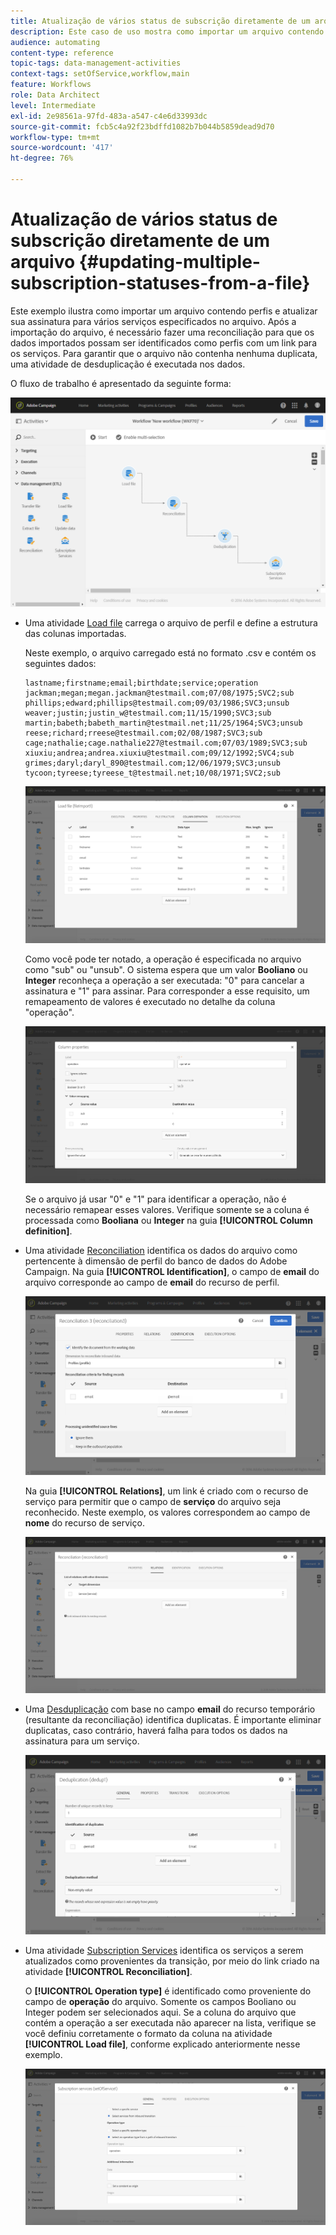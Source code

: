 ```yaml
---
title: Atualização de vários status de subscrição diretamente de um arquivo
description: Este caso de uso mostra como importar um arquivo contendo perfis e atualizar sua assinatura para vários serviços especificados no arquivo.
audience: automating
content-type: reference
topic-tags: data-management-activities
context-tags: setOfService,workflow,main
feature: Workflows
role: Data Architect
level: Intermediate
exl-id: 2e98561a-97fd-483a-a547-c4e6d33993dc
source-git-commit: fcb5c4a92f23bdffd1082b7b044b5859dead9d70
workflow-type: tm+mt
source-wordcount: '417'
ht-degree: 76%

---
```


# Atualização de vários status de subscrição diretamente de um arquivo {#updating-multiple-subscription-statuses-from-a-file}

Este exemplo ilustra como importar um arquivo contendo perfis e atualizar sua assinatura para vários serviços especificados no arquivo. Após a importação do arquivo, é necessário fazer uma reconciliação para que os dados importados possam ser identificados como perfis com um link para os serviços. Para garantir que o arquivo não contenha nenhuma duplicata, uma atividade de desduplicação é executada nos dados.

O fluxo de trabalho é apresentado da seguinte forma:

![](assets/subscription_activity_example1.png)

* Uma atividade [Load file](../../automating/using/load-file.md) carrega o arquivo de perfil e define a estrutura das colunas importadas.

   Neste exemplo, o arquivo carregado está no formato .csv e contém os seguintes dados:

   ```
   lastname;firstname;email;birthdate;service;operation
   jackman;megan;megan.jackman@testmail.com;07/08/1975;SVC2;sub
   phillips;edward;phillips@testmail.com;09/03/1986;SVC3;unsub
   weaver;justin;justin_w@testmail.com;11/15/1990;SVC3;sub
   martin;babeth;babeth_martin@testmail.net;11/25/1964;SVC3;unsub
   reese;richard;rreese@testmail.com;02/08/1987;SVC3;sub
   cage;nathalie;cage.nathalie227@testmail.com;07/03/1989;SVC3;sub
   xiuxiu;andrea;andrea.xiuxiu@testmail.com;09/12/1992;SVC4;sub
   grimes;daryl;daryl_890@testmail.com;12/06/1979;SVC3;unsub
   tycoon;tyreese;tyreese_t@testmail.net;10/08/1971;SVC2;sub
   ```

   ![](assets/subscription_example_load_file.png)

   Como você pode ter notado, a operação é especificada no arquivo como &quot;sub&quot; ou &quot;unsub&quot;. O sistema espera que um valor **Booliano** ou **Integer** reconheça a operação a ser executada: &quot;0&quot; para cancelar a assinatura e &quot;1&quot; para assinar. Para corresponder a esse requisito, um remapeamento de valores é executado no detalhe da coluna &quot;operação&quot;.

   ![](assets/subscription_example_remapping.png)

   Se o arquivo já usar &quot;0&quot; e &quot;1&quot; para identificar a operação, não é necessário remapear esses valores. Verifique somente se a coluna é processada como **Booliana** ou **Integer** na guia **[!UICONTROL Column definition]**.

* Uma atividade [Reconciliation](../../automating/using/reconciliation.md) identifica os dados do arquivo como pertencente à dimensão de perfil do banco de dados do Adobe Campaign. Na guia **[!UICONTROL Identification]**, o campo de **email** do arquivo corresponde ao campo de **email** do recurso de perfil.

   ![](assets/subscription_activity_example3.png)

   Na guia **[!UICONTROL Relations]**, um link é criado com o recurso de serviço para permitir que o campo de **serviço** do arquivo seja reconhecido. Neste exemplo, os valores correspondem ao campo de **nome** do recurso de serviço.

   ![](assets/subscription_example_service_relation.png)

* Uma [Desduplicação](../../automating/using/deduplication.md) com base no campo **email** do recurso temporário (resultante da reconciliação) identifica duplicatas. É importante eliminar duplicatas, caso contrário, haverá falha para todos os dados na assinatura para um serviço.

   ![](assets/subscription_activity_example5.png)

* Uma atividade [Subscription Services](../../automating/using/subscription-services.md) identifica os serviços a serem atualizados como provenientes da transição, por meio do link criado na atividade **[!UICONTROL Reconciliation]**.

   O **[!UICONTROL Operation type]** é identificado como proveniente do campo de **operação** do arquivo. Somente os campos Booliano ou Integer podem ser selecionados aqui. Se a coluna do arquivo que contém a operação a ser executada não aparecer na lista, verifique se você definiu corretamente o formato da coluna na atividade **[!UICONTROL Load file]**, conforme explicado anteriormente nesse exemplo.

   ![](assets/subscription_activity_example_from_file.png)

